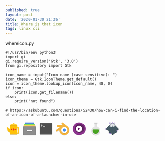 ```yaml
---
published: true
layout: post
date: '2020-01-30 21:36'
title: Where is that icon
tags: linux cli 
---
```

whereicon.py

    #!/usr/bin/env python3
    import gi
    gi.require_version('Gtk', '3.0')
    from gi.repository import Gtk

    icon_name = input("Icon name (case sensitive): ")
    icon_theme = Gtk.IconTheme.get_default()
    icon = icon_theme.lookup_icon(icon_name, 48, 0)
    if icon:
        print(icon.get_filename())
    else:
        print("not found")
        
    # https://askubuntu.com/questions/52430/how-can-i-find-the-location-of-an-icon-of-a-launcher-in-use

<svg xmlns="http://www.w3.org/2000/svg" width="48" height="48" version="1">
 <path fill="#fecd38" d="m26 6a3 2 0 0 0 -3 2 3 2 0 0 0 0.01 0.1523 11 4 0 0 0 -8.01 3.8477 11 4 0 0 0 0.035 0.256c0.287-0.159 0.612-0.256 0.965-0.256h20c0.357 0 0.685 0.099 0.975 0.262a11 4 0 0 0 0.025 -0.262 11 4 0 0 0 -8.012 -3.8457 3 2 0 0 0 0.012 -0.1543 3 2 0 0 0 -3 -2z"/>
 <path fill="#fec006" d="m16 12c-1.108 0-2 0.892-2 2 1.8939 6.8101-1.8838 13.48-4 8-0.7179-1.826-1.7137-3.032-4-3h-1c-0.554 0-1 0.446-1 1v2c0 0.554 0.446 1 1 1h1v2c0.37535 6.3465 1.5231 7.2927 4 8 3.4129 1.207 4 2.3044 4 7 0 1.108 0.892 2 2 2h20c1.108 0 2-0.892 2-2v-1h5c0.554 0 1-0.446 1-1v-18c0-0.554-0.446-1-1-1h-5v-5c0-1.108-0.892-2-2-2h-20zm22 10h3v14h-3v-14z"/>
 <path fill="#fff" opacity=".2" d="m16 12c-1.108 0-2 0.892-2 2 0.039 0.14 0.062 0.278 0.096 0.418 0.249-0.82 1-1.418 1.904-1.418h20c1.108 0 2 0.892 2 2v-1c0-1.108-0.892-2-2-2h-20zm-1.506 6.283c-0.174 4.842-2.837 8.008-4.494 3.717-0.7179-1.826-1.7137-3.032-4-3h-1c-0.554 0-1 0.446-1 1v1c0-0.554 0.446-1 1-1h1c2.2863-0.032 3.2821 1.174 4 3 1.769 4.58 4.686 0.666 4.494-4.717zm23.506 0.717v1h5c0.554 0 1 0.446 1 1v-1c0-0.554-0.446-1-1-1h-5zm0 17v1h3v-1h-3z"/>
 <path fill="#fff" opacity=".1" d="m26 6a3 2 0 0 0 -3 2 3 2 0 0 0 0.01 0.1523 11 4 0 0 0 -8.01 3.8477 11 4 0 0 0 0.035 0.256c0.067-0.037 0.142-0.058 0.213-0.088a11 4 0 0 1 7.762 -3.0157 3 2 0 0 1 -0.01 -0.1523 3 2 0 0 1 3 -2 3 2 0 0 1 3 2 3 2 0 0 1 -0.012 0.1543 11 4 0 0 1 7.768 3.0177c0.072 0.031 0.15 0.051 0.219 0.09a11 4 0 0 0 0.025 -0.262 11 4 0 0 0 -8.012 -3.8457 3 2 0 0 0 0.012 -0.1543 3 2 0 0 0 -3 -2z"/>
 <path opacity=".2" d="m16 12c-0.27 0-0.519 0.07-0.752 0.168a11 4 0 0 0 -0.248 0.832 11 4 0 0 0 0.035 0.256c0.287-0.159 0.612-0.256 0.965-0.256h20c0.357 0 0.685 0.099 0.975 0.262a11 4 0 0 0 0.025 -0.262 11 4 0 0 0 -0.244 -0.828c-0.235-0.1-0.484-0.172-0.756-0.172h-20z"/>
 <path opacity=".2" d="m14.096 14.418c-0.057 0.185-0.096 0.378-0.096 0.582 0.311 1.118 0.456 2.226 0.494 3.283 0.044-1.215-0.071-2.529-0.398-3.865zm-10.096 7.582v1c0 0.554 0.446 1 1 1h1v-1h-1c-0.554 0-1-0.446-1-1zm34 0v1h3v-1h-3zm-32 3v1c0.3754 6.346 1.5231 7.293 4 8 3.413 1.207 4 2.304 4 7 0 1.108 0.892 2 2 2h20c1.108 0 2-0.892 2-2v-1c0 1.108-0.892 2-2 2h-20c-1.108 0-2-0.892-2-2 0-4.696-0.587-5.793-4-7-2.4769-0.707-3.6246-1.654-4-8zm32 15h5c0.554 0 1-0.446 1-1v-1c0 0.554-0.446 1-1 1h-5v1z"/>
 <rect fill="#e82d2d" width="3.606" height="3.606" x="12.32" y="43.57" transform="matrix(.55470 -.83205 .55470 .83205 0 0)"/>
 <rect fill="#e82d2d" width="3.606" height="3.606" x="-.3" y="30.95" transform="matrix(.55470 -.83205 .55470 .83205 0 0)"/>
 <rect fill="#e82d2d" width="5" height="5" x="2.92" y="35.42" transform="matrix(.6 -.8 .6 .8 0 0)"/>
 
</svg>
<svg xmlns="http://www.w3.org/2000/svg" width="48" height="48" version="1">
 <rect style="fill:#5294e2" width="28" height="24" x="10" y="4" rx="1.5" ry="1.5"/>
 <rect style="fill:#89e058" width="32" height="24" x="8" y="8" rx="1.5" ry="1.5"/>
 <rect style="fill:#ffcd54" width="36" height="24" x="6" y="12" rx="1.5" ry="1.5"/>
 <rect style="opacity:.2" width="40" height="28" x="4" y="17" rx="2" ry="2"/>
 <rect style="fill:#8e8e8e" width="40" height="28" x="4" y="16" rx="2" ry="2"/>
 <rect style="opacity:.2" width="14" height="4" x="17" y="28" rx="1" ry="1"/>
 <rect style="fill:#ececec" width="14" height="4" x="17" y="27" rx="1" ry="1"/>
 <path style="fill:#ffffff;opacity:0.1" d="M 11.5 4 C 10.669 4 10 4.669 10 5.5 L 10 6.5 C 10 5.669 10.669 5 11.5 5 L 36.5 5 C 37.331 5 38 5.669 38 6.5 L 38 5.5 C 38 4.669 37.331 4 36.5 4 L 11.5 4 z"/>
 <path style="fill:#ffffff;opacity:0.1" d="M 9.5 8 C 8.669 8 8 8.669 8 9.5 L 8 10.5 C 8 9.669 8.669 9 9.5 9 L 38.5 9 C 39.331 9 40 9.669 40 10.5 L 40 9.5 C 40 8.669 39.331 8 38.5 8 L 9.5 8 z"/>
 <path style="fill:#ffffff;opacity:0.1" d="M 7.5 12 C 6.669 12 6 12.669 6 13.5 L 6 14.5 C 6 13.669 6.669 13 7.5 13 L 40.5 13 C 41.331 13 42 13.669 42 14.5 L 42 13.5 C 42 12.669 41.331 12 40.5 12 L 7.5 12 z"/>
 <path style="opacity:0.1" d="M 9.5,7 C 8.669,7 8,7.669 8,8.5 v 1 C 8,8.669 8.669,8 9.5,8 h 29 C 39.331,8 40,8.669 40,9.5 v -1 C 40,7.669 39.331,7 38.5,7 Z"/>
 <path style="opacity:0.1" d="M 7.5,11 C 6.669,11 6,11.669 6,12.5 v 1 C 6,12.669 6.669,12 7.5,12 h 33 c 0.831,0 1.5,0.669 1.5,1.5 v -1 C 42,11.669 41.331,11 40.5,11 Z"/>
</svg>
<svg xmlns="http://www.w3.org/2000/svg" width="48" height="48" version="1">
 <path opacity=".2" d="m4 40v1c0 1.108 0.892 2 2 2h36c1.108 0 2-0.892 2-2v-1c0 1.108-0.892 2-2 2h-36c-1.108 0-2-0.892-2-2z"/>
 <rect style="fill:#4f4f4f" width="40" height="36" x="4" y="6" rx="2" ry="2"/>
 <path style="opacity:.1;fill:#ffffff" d="m6 6c-1.108 0-2 0.892-2 2v1c0-1.108 0.892-2 2-2h36c1.108 0 2 0.892 2 2v-1c0-1.108-0.892-2-2-2h-36z"/>
 <path style="opacity:.2" d="m10 11v1h-0.5c-0.831 0-1.5 0.669-1.5 1.5s0.669 1.5 1.5 1.5h0.5v1h-1.9082c0.206 0.582 0.754 1 1.4082 1h0.5v1h1v-1h0.5c0.831 0 1.5-0.669 1.5-1.5s-0.669-1.5-1.5-1.5h-0.5v-1h1.9082c-0.206-0.582-0.754-1-1.408-1h-0.5v-1h-1zm-0.5 2h0.5v1h-0.5c-0.277 0-0.5-0.223-0.5-0.5s0.223-0.5 0.5-0.5zm1.5 2h0.5c0.277 0 0.5 0.223 0.5 0.5s-0.2233 0.51287-0.5 0.5h-0.5zm4 2v1h6v-1z"/>
 <path style="fill:#ffffff" d="m10 10v1h-0.5c-0.831 0-1.5 0.669-1.5 1.5s0.669 1.5 1.5 1.5h0.5v1h-1.9082c0.206 0.582 0.754 1 1.4082 1h0.5v1h1v-1h0.5c0.831 0 1.5-0.669 1.5-1.5s-0.669-1.5-1.5-1.5h-0.5v-1h1.908c-0.206-0.582-0.754-1-1.408-1h-0.5v-1zm-0.5 2h0.5v1h-0.5c-0.277 0-0.5-0.223-0.5-0.5s0.223-0.5 0.5-0.5zm1.5 2h0.5c0.277 0 0.5 0.223 0.5 0.5s-0.223 0.513-0.5 0.5h-0.5zm4 2v1h6v-1z"/>
</svg>
<svg xmlns="http://www.w3.org/2000/svg" width="48" height="48" version="1.1">
 <path opacity=".2" d="m19.984 7.5059a2.996 2.9983 0 0 0 1.1582 2.8945l2.1055 1.6211h1.2988l-3.4043-2.6211a2.996 2.9983 0 0 1 -1.158 -1.8941zm-14.945 8.0041a2.9962 2.9985 0 0 0 2.9531 3.5078h6.1328l1.375-1h-7.5078a2.9962 2.9985 0 0 1 -2.9531 -2.5078zm7.9844 11.719-6.2695 4.5566a2.996 2.9983 0 0 1 -4.791 -1.877 2.996 2.9983 0 0 0 4.791 2.877l6.2422-4.5371a15.977 15.989 0 0 1 -0.01172 -0.23828 15.977 15.989 0 0 1 0.03906 -0.78125zm-0.01367 1.2812a15.977 15.989 0 0 0 -0.02539 0.5 15.977 15.989 0 0 0 15.976 15.99 15.977 15.989 0 0 0 15.977 -15.99 15.977 15.989 0 0 0 -0.02 -0.408 15.977 15.989 0 0 1 -15.957 15.398 15.977 15.989 0 0 1 -15.951 -15.49z"/>
 <path fill="#f4b43f" d="m22.846 4.002a2.996 2.9983 0 0 0 -1.703 5.3984l3.404 2.6206h-16.555a2.9962 2.9985 0 1 0 0.0002 5.997h7.5078l-12.266 8.918a2.996 2.9983 0 1 0 3.5199 4.849l6.2691-4.556a15.977 15.989 0 0 0 -0.039 0.781 15.977 15.989 0 0 0 15.977 15.99 15.977 15.989 0 0 0 15.977 -15.99 15.977 15.989 0 0 0 -6.946 -13.188 2.996 2.9983 0 0 0 -0.215 -0.181l-12.982-9.9945a2.996 2.9983 0 0 0 -1.949 -0.6445z"/>
 <path opacity=".2" d="m29 19a10 10 0 0 1 10 10 10 10 0 0 1 -10 10 10 10 0 0 1 -10 -10 10 10 0 0 1 10 -10z"/>
 <path fill="#fff" d="m29 18a10 10 0 0 1 10 10 10 10 0 0 1 -10 10 10 10 0 0 1 -10 -10 10 10 0 0 1 10 -10z"/>
 <circle fill="#408ef4" cx="29" cy="28" r="5"/>
 <path fill="#fff" opacity=".2" d="m22.846 4.002a2.996 2.9983 0 0 0 -2.862 3.5039 2.996 2.9983 0 0 1 2.862 -2.5039 2.996 2.9983 0 0 1 1.949 0.6445l12.982 9.9945a2.996 2.9983 0 0 1 0.215 0.181 15.977 15.989 0 0 1 6.926 12.78 15.977 15.989 0 0 0 0.02 -0.592 15.977 15.989 0 0 0 -6.946 -13.188 2.996 2.9983 0 0 0 -0.215 -0.181l-12.982-9.9945a2.996 2.9983 0 0 0 -1.949 -0.6445zm-14.854 8.019a2.9962 2.9985 0 0 0 -2.9531 3.487 2.9962 2.9985 0 0 1 2.9531 -2.487h16.555l-1.299-1h-15.256zm6.1328 6.997l-10.891 7.918a2.996 2.9983 0 0 0 -1.2711 2.972 2.996 2.9983 0 0 1 1.2715 -1.972l12.266-8.918h-1.375zm-1.102 9.211l-0.027 0.019a15.977 15.989 0 0 0 0.014 0.262 15.977 15.989 0 0 1 0.013 -0.281z"/>
</svg>
<svg xmlns="http://www.w3.org/2000/svg" width="48" height="48" version="1">
 <circle style="opacity:.2" cx="24" cy="25" r="20"/>
 <circle style="fill:#8d348e" cx="24" cy="24" r="20"/>
 <circle style="opacity:.3" cx="25.5" cy="22.5" r="14.5"/>
 <circle style="opacity:.2" cx="24" cy="25" r="10"/>
 <circle style="fill:#ffffff" cx="24" cy="24" r="10"/>
 <path style="fill:#691f69" transform="matrix(1.010363 0 0 1 .56408064 -.65825653)" d="m27.154517 24.658257-3.464101 2-3.464102 1.999999v-4-3.999999l3.464102 2z"/>
 <path style="fill:#ffffff;opacity:.1" d="M 24 4 A 20 20 0 0 0 4 24 A 20 20 0 0 0 4.0214844 24.582031 A 20 20 0 0 1 24 5 A 20 20 0 0 1 43.978516 24.417969 A 20 20 0 0 0 44 24 A 20 20 0 0 0 24 4 z"/>
</svg>
<svg xmlns="http://www.w3.org/2000/svg" width="48" height="48" version="1.1">
 <path style="opacity:0.2" d="m 20,5 0,12.595703 A 14,14 0 0 0 10,31 14,14 0 0 0 24,45 14,14 0 0 0 38,31 14,14 0 0 0 28,17.589844 L 28,5 20,5 Z"/>
 <circle style="fill:#e4e4e4" cx="24" cy="30" r="14"/>
 <path style="opacity:0.2;fill:#ffffff" d="M 20 4 L 20 5 L 28 5 L 28 4 L 20 4 z M 28 16.589844 L 28 17.589844 A 14 14 0 0 1 37.978516 30.585938 A 14 14 0 0 0 38 30 A 14 14 0 0 0 28 16.589844 z M 20 16.595703 A 14 14 0 0 0 10 30 A 14 14 0 0 0 10.023438 30.453125 A 14 14 0 0 1 20 17.595703 L 20 16.595703 z"/>
 <rect style="fill:#e4e4e4" width="8" height="18" x="20" y="4"/>
 <path style="opacity:0.2" d="M 14.839844,27 A 10,10 0 0 0 14,31 10,10 0 0 0 24,41 10,10 0 0 0 34,31 10,10 0 0 0 33.152344,27 l -18.3125,0 z"/>
 <path style="fill:#48a422" d="M 14.839844 26 A 10 10 0 0 0 14 30 A 10 10 0 0 0 24 40 A 10 10 0 0 0 34 30 A 10 10 0 0 0 33.152344 26 L 14.839844 26 z"/>
 <rect style="opacity:0.2" width="12" height="2" x="18" y="5" rx="1" ry="1"/>
 <rect style="fill:#e4e4e4" width="12" height="2" x="18" y="4" rx="1" ry="1"/>
 <path style="opacity:0.2;fill:#ffffff" d="M 19 4 C 18.446 4 18 4.446 18 5 C 18 5.1863667 18.064267 5.3509446 18.152344 5.5 C 18.326087 5.2059684 18.632367 5 19 5 L 29 5 C 29.367633 5 29.673913 5.2059684 29.847656 5.5 C 29.935733 5.3509446 30 5.1863667 30 5 C 30 4.446 29.554 4 29 4 L 19 4 z"/>
</svg>
<svg
   xmlns:dc="http://purl.org/dc/elements/1.1/"
   xmlns:cc="http://creativecommons.org/ns#"
   xmlns:rdf="http://www.w3.org/1999/02/22-rdf-syntax-ns#"
   xmlns:svg="http://www.w3.org/2000/svg"
   xmlns="http://www.w3.org/2000/svg"
   xmlns:xlink="http://www.w3.org/1999/xlink"
   xmlns:sodipodi="http://sodipodi.sourceforge.net/DTD/sodipodi-0.dtd"
   xmlns:inkscape="http://www.inkscape.org/namespaces/inkscape"
   width="48"
   height="48"
   id="svg2"
   version="1.1"
   inkscape:version="0.91 r13725"
   sodipodi:docname="inkscape.svg">
  <metadata
     id="metadata12">
    <rdf:RDF>
      <cc:Work
         rdf:about="">
        <dc:format>image/svg+xml</dc:format>
        <dc:type
           rdf:resource="http://purl.org/dc/dcmitype/StillImage" />
        <dc:title />
      </cc:Work>
    </rdf:RDF>
  </metadata>
  <sodipodi:namedview
     pagecolor="#ffffff"
     bordercolor="#666666"
     borderopacity="1"
     objecttolerance="10"
     gridtolerance="10000"
     guidetolerance="10"
     inkscape:pageopacity="0"
     inkscape:pageshadow="2"
     inkscape:window-width="2560"
     inkscape:window-height="1018"
     id="namedview10"
     showgrid="true"
     inkscape:showpageshadow="false"
     borderlayer="true"
     fit-margin-top="0"
     fit-margin-left="0"
     fit-margin-right="0"
     fit-margin-bottom="0"
     inkscape:zoom="17.666667"
     inkscape:cx="24"
     inkscape:cy="24"
     inkscape:window-x="0"
     inkscape:window-y="32"
     inkscape:window-maximized="1"
     inkscape:current-layer="layer1"
     showguides="true"
     inkscape:guide-bbox="true">
    <inkscape:grid
       type="xygrid"
       id="grid4141"
       originx="20px"
       originy="0px" />
    <sodipodi:guide
       position="0,48"
       orientation="48,0"
       id="guide4147" />
    <sodipodi:guide
       position="48,0"
       orientation="-48,0"
       id="guide4151" />
    <sodipodi:guide
       position="48,48"
       orientation="0,-48"
       id="guide4153" />
    <sodipodi:guide
       position="4,37"
       orientation="40,0"
       id="guide4219" />
    <sodipodi:guide
       position="6.9999962,3.999959"
       orientation="0,34"
       id="guide4221" />
    <sodipodi:guide
       position="44,32"
       orientation="-29,0"
       id="guide4223" />
    <sodipodi:guide
       position="29.999996,43.999958"
       orientation="0,-23"
       id="guide4227" />
    <sodipodi:guide
       position="24,24"
       orientation="1,0"
       id="guide4388" />
    <sodipodi:guide
       position="27,24"
       orientation="0,1"
       id="guide4390" />
  </sodipodi:namedview>
  <defs
     id="defs4">
    <linearGradient
       inkscape:collect="always"
       id="linearGradient4837">
      <stop
         style="stop-color:#000000;stop-opacity:0.30980393"
         offset="0"
         id="stop4839" />
      <stop
         style="stop-color:#000000;stop-opacity:0;"
         offset="1"
         id="stop4841" />
    </linearGradient>
    <linearGradient
       inkscape:collect="always"
       xlink:href="#linearGradient4837"
       id="linearGradient4302"
       x1="24"
       y1="7"
       x2="24"
       y2="8"
       gradientUnits="userSpaceOnUse" />
    <radialGradient
       inkscape:collect="always"
       xlink:href="#linearGradient4837"
       id="radialGradient4314"
       cx="16.499983"
       cy="6.50002"
       fx="16.499983"
       fy="6.50002"
       r="1.499979"
       gradientUnits="userSpaceOnUse" />
    <radialGradient
       inkscape:collect="always"
       xlink:href="#linearGradient4837"
       id="radialGradient4320"
       gradientUnits="userSpaceOnUse"
       cx="16.499983"
       cy="6.50002"
       fx="16.499983"
       fy="6.50002"
       r="1.499979"
       gradientTransform="translate(15,0)" />
    <linearGradient
       inkscape:collect="always"
       xlink:href="#linearGradient4837"
       id="linearGradient4413-5"
       gradientUnits="userSpaceOnUse"
       gradientTransform="translate(-17.99979,-1088.5197)"
       x1="42"
       y1="1084.0197"
       x2="45"
       y2="1084.0197" />
    <linearGradient
       inkscape:collect="always"
       xlink:href="#linearGradient4837"
       id="linearGradient4413-5-8"
       gradientUnits="userSpaceOnUse"
       gradientTransform="translate(-11.99979,-1122.5197)"
       x1="42"
       y1="1084.0197"
       x2="45"
       y2="1084.0197" />
    <linearGradient
       inkscape:collect="always"
       xlink:href="#linearGradient4837"
       id="linearGradient4413-5-1"
       gradientUnits="userSpaceOnUse"
       gradientTransform="translate(-3.99979,-1101.5197)"
       x1="42"
       y1="1084.0197"
       x2="45"
       y2="1084.0197" />
  </defs>
  <g
     inkscape:groupmode="layer"
     id="layer1"
     inkscape:label="Layer 1">
    <image
       y="0"
       x="0"
       id="image3264"
       xlink:href="data:image/png;base64,iVBORw0KGgoAAAANSUhEUgAAAYAAAAGACAYAAACkx7W/AAAABHNCSVQICAgIfAhkiAAAAAlwSFlz
AABuugAAbroB1t6xFwAAABl0RVh0U29mdHdhcmUAd3d3Lmlua3NjYXBlLm9yZ5vuPBoAACAASURB
VHic7d3tktuqEoVhPMn933E858cJO7inu2kQkgC9T9WUv2TLmdhrISR7UgIAAAAAAAAAAAAAAAAA
AAAAAAAAAAAAAAAAAAAAAAAAAAAAAAAAAAAAAAAAAAAAAAAAAAAAAAAAAAAAAAAAAAAAAAAAAFjK
6+4nAFyk9bX+fcqzACZCAWB3R1/jFAG2RQFgV9prO/p610KfIsB2KADsSL6uX8b1lm9xKq8HtvD7
7icADPZSzlunkhXw+fqXswywHLYAsBMr/K3zJTnq/zbOy+WBZbEFgB3URv3yR94nJT/steXYGsDy
KADsxAt9qwiyb+enXIbgxzYoAKyuNuL/Ms57BfAW5+Vyr0QZYAMUAFbmhf+XchotgFf6VwL5trdY
lhLA8igArCoa/vKnvL1Ujvzz4+TQf/+9DyWArVAAWFEt/HPA/0p2CZRbAXnkn0Ne21eQA54SwDYo
AKwmEv7lzy9xXu4LSOlzvv8rpfRH3J7SZ/BTAtjCr7ufANCgN/x/pf8Pdn4lf6tAFkPL52R67gPc
ii0ArKJ1zv9X+gx8GfwyqOX0T1KWkdgSwNIoAKzgSPhHC+BbPG5SltFQAlgWBYDZRcO/DPpaAVg7
gVsLoNxxXF5HCWAJ7APAzF7i/JHwl5e1D4mV65Hrjz5PeR37BDAttgAwqxHhb43+y7BP6efXPbSy
PidQPn+2BDAdtgAwo7PC3zriR04vyefhjeK15WvLAVOgADCb0dM+teDXpnwoATwCU0CYiRf+ZQkc
DX+5rtJXOjZdo00HpeIxmQ7CNCgAzKIW/tqHvLTpncjIX65P82VcHwlvSgBLYAoIM2gJf+voHrkV
0Br+3vSPdbl2vYfpINyOAsDdWsPfC/6jI39rmbPm+CkB3IoCwJ3uDH9tJ3BSlo1sGVj/pghKALeh
AHCXkeFvHevvhX/t+Xin1mNYj1dDCeAWFADuMFv4W8/LO219vBpKAJejAHC1WcPfen4tp7XHa1k3
cDoKAFeaPfyt59lyWnu8lnUDp6IAcJWW8I/s7D0r/K3n23Jae7yWdQOnoQBwhdXC33reLadHUQI4
HQWAs40Kf+1TvmeGv/X8W05HrhsYjgLAmbTwT+kzvFvCvzy9Ivytf0fL6ch1A0NRADjLWeH/Sj8L
QFvfaC0lYN0vIv8lsSOPAYRQADjDbuGvPbZXAke2Bl6JEsBFKACMZoWkDG5tXv9X+v831Hrf9pkf
Iz/uVeGvrSMy8u95fpQALkEBYCQrHMtRvwz/6Ld6zhD+2rq8kb+2vHd9GfqUAE5HAWCUWvjn09XD
X1tnZKvAe45W6OfL3vqAbhQARoiGvzblEw1/+aOt+2pXlUBtfUAXCgBHtYZ/y1c6zxz+We35HCmB
nvUBYRQAjnh6+GcjS6D2+JH1ASEUAHoR/p9Gl0Bt+dl/H1gABYAeI8NffrfPiuGfUQJYCgWAVoS/
r7UErOus2ygBDEMBoAXhH9NSAtYRQ9bytcsr/Z5wMwoAUS3h3/qVzjuFf0YJYHoUACJGhb/1FQ+7
hX82ugS8+0fWB3ygAFBD+B9DCWBaFAA8XvjL4LfCX17/pPDPekrAWrb2+L2PgQeiAGDpDf9aETwt
/LOzS6B1fQAFAFVP+EeP+Cmnjp4S/llvCXjLHVkfHo4CgEbORRP+40T+vSOL4Gm/XzSgACAR/ufz
/t3y964tYz3WkWXwQBQASoT/de4qgSf+rmGgAJC1hH/LB70IfxslgFtRAEhpfPh73+ypre/JRpZA
y/r43YMCQDX8X+kz2An/8azgL8+P3Gri/wApJQrg6WSoaOHf+8VuhH8b73ek/b6iv0PtD8tb68HD
UADPRfjP56wSqC3L/8lDUQDPRPjPq7UEvOuj96/dhk1RAM9D+M+vpQRajxCiBPAfCuBZvPAvj/iJ
fKdPS/jL86ijBHA6CuA5ouHf862ehP+5WkpAu61lmdpt2AgF8Aw94V+b/imDvywAbX3oo/0eoyWQ
L1tHAbWsG5uiAPbXGv4tx/oT/uerlYC1TO2xWteNDVEAeyP89+CVQOvvnhLAfyiAfRH+exlZApHb
e5fFQiiAPY0Mf3m4J+F/n9YS0C5HbzuyLBZBAeyH8N9bSwlYpWA9Xsu6sQEKYC+E/zNQAhiCAthH
S/hH5vsJ/7lRAjiMAtgD4f9Mo0ugd91YFAWwvlHhr33FA+E/P0oA3SiAtWnhn9JneLeEf3lK+K+D
EkAXCmBdZ4X/K/0sAG19mEtLCVj3i9C+WoLXw6IogDUR/tBES+DI1sArUQLboADWY73JZXBr8/q/
Ukq/leu1T/nmxyX81+KVgLZcz/8vJbAJCmAt1pu7HPXL8I9+qyfhvw/vdSJv1y5b15ehTwlsgAJY
Ry388ynhj5Ts/7/WEpD30UrAWx8mRgGsIRr+2pRPNPzlj7ZurOWqEqitD5OiAObXGv4t3+pJ+O+v
9v95pAR61oeJUABzI/wxwsgSqD1+ZH2YBAUwL8IfI40ugdryvJ4WQAHMaWT4y+/2IfyfixLABwpg
PoQ/ztRaAtZ11m2UwEIogLkQ/rhCSwlYRwxZy9cu8zqbCAUwD8IfV6IEQAFMoiX8W7/SmfCHZXQJ
ePePrA8XowDuR/jjTpTAg1EA9/LCXwa/Ff7yesIfrXpKwFq29vi9j4ETUAD3kiOqSPjXioDwR4+z
S6B1fbgABXCf1vCP7vQtp44If7ToLQFvuej6cAMK4B6EP2YVeb2MLIKe/QoYhAK4HuGP2XmvG/m6
1ZaxHqu2DK/Ri1EA1yL8sQpK4AEogOu0hH/ki90If5yNEtgcBXCN0eGfl9HCX1sf0GtkCbSsj9fu
BSiA89XC/5V+Bnst/K1j/bX1AUdFS8Bapnd9vIZPRgGcS74ptPDv/W4fwh9XsoJfu826TqP9Yfny
/ryWT0QBnIfwx26819qREqgty2v6JBTAOQh/7Kq1BLzro/ev3YZOFMB4hD9211ICrUcIUQIXogDG
8sK/POIn8p0+LeEvzwNnowQ2QAGMEw3/nq90Jvwxs5YS0G5rWaZ2GxpQAGP0hH+tCAh/zE57HUZL
IF+2jgJqWTc6UQDHnRn+5X4Dwh8zqpWAtUztsVrXjQ4UwDGt4d/yQS/CH6vwSqD1tUsJXIgC6Ef4
A/+MLIHI7b3LokAB9BkZ/vJwT8Ifq2otAe1y9LYjy+IvCqAd4Q/YWkrAKgXr8VrWjQAKoA3hD9RR
AougAOJawr/l+/wJf+yIElgABRBD+APtRpdA77phoADqCH+gHyUwMQrANyr85T4Bwh9PQglMigKw
aeGf0md494T/K/0sAG19wE5aSsC6X4T21RK8nwwUgI7wB8aLlsCRrYFXogTCKICfrBepDG7t2zt/
G9drn/LNj0v440m8EtCW63l/UAJBFMCnnvBv/VZPwh9PZ73PrEKw3hvy+jL0KYEACuAf70VZhjfh
Dxxnvf5bS0DeRysBb32PRgH8H+EPXO+qEqit77EogHj493yrZ3mYZ/mjrRt4otr74UgJ9KzvUZ5e
AIQ/cL+RJVB7/Mj6HuPJBUD4A/MYXQK15Xk/pucWwMjwl1/vQPgDfSiBiz2xAAh/YF6tJWBdZ91G
CRSeVgCEPzC/lhKwjhiylq9dftT79EkFQPgD66AELvCUAmgJ/9avdCb8gXOMLgHv/pH1becJBTAq
/K3v9yH8gfNQAifavQAIf2B9PSVgLVt7/N7HWNLOBeCFvwx+Gf75mz216wl/4Hpnl0Dr+rawawH0
hr+1FVDO+5dbD4Q/cJ3eEvCWO7K+5e1eANHwjx7xQ/gD94q830YWwdbv7x0LgPAH9ua97+T7XlvG
eqwjyyxptwIg/IFnuKsEtnqv71QALeHfcqw/4Q/MiRI4aJcCGB3+eRkt/LX1AbjHyBJoWd8W7/0d
CqAW/q/0M9hr4W8d7qmtD8C9rOAvz4/cat8mA1YvAPmfqoV/7/f5E/7AOrz3qPZ+jb6HtT8sb61n
OSsXwKjw177bh/AH1nNWCdSWXTYTVi0Awh+AprUEvOuj96/dNq0VC4DwB+BpKYHWI4S2KoHVCuCu
8JfnAcyNEghYqQC88M/B3/utnoQ/sK+WEtBua1mmdttUVimAnvCvFQHhD+xNex9HSyBfto4Caln3
tFYogDPDv5w6IvyB/dRKwFqm9lit657S7AXQGv4tx/oT/sAzeCXQ+t7fqgRmLgDCH8AoI0sgcnvv
speatQBGhr884ofwB56ptQS0y9Hbjix7mRkLgPAHcJaWErBKwXq8lnVPYbYCIPwBnI0S+GumAmgJ
/5bv8yf8AUiUQJqnAAh/AFcbXQK9677NDAVA+AO4y6NL4O4CGBX+cp8A4Q8g6rElcGcBaOGf0md4
94T/K/0sAG19AJC1lIB1vwjtqyVuy6O7CoDwBzCbaAkc2Rp4pYlK4I4CsH7JLeGvfe+PfIz8uIQ/
gCivBLTlli6BqwsgEv6vZId85Fs9CX8AR1g5FZkayuEur9fWcXsJXFkA3i9Vjv5bv9VTfqUz4Q/g
CCs/rBF/Leyz2h+Zrz3WUFcVQGv4t3yxG+EP4AxnlIC3hXB5bl1RAIQ/gFXV8uToFM6tJXB2ARD+
AFY3ugRqy1+WY1cVwNHwl5/wJfwBXOnOEjjNmQVghX8Z/IQ/gFW0loB1nXWbdfm0TDurAOQvygr/
1u/2IfwB3KmlBEYG+CnZdnYBaGHdMt9P+AOYzVklYB0iepozCsCb94+O/LWdvoQ/gFn0lEA+/51+
kteVl0+bCjq7ALSpHzn6/53qo3/CH8Bsekug5AX/6UYXgDb3Xx7xEwl/6/t9CH8As4nkkTXqz76N
U3neW0eXswrA2/F7ZOpHrgMA7uaVQHTuvzyvFcEpfp+9gqRP38gtg1rgE/oAVmIdCfmV/oX8d0rp
/fe6d9Jz8tQS+KovMoxVBLUfAJhdbSugNhC+JffOLgBt5M50DoAn0qbItcvWdcNdsQXg7RjJaodF
WTtHLt1jDgAKmUVWLk2XV1dOAWXeDo5v48e7H0UA4C7WYZxejkWz7XRX7ATWArrcAaJtDlk7RiRt
K4LpJABn84I/n8qft3G9l5GnOrsAyo82y73e8hejHfUT3UKhCABcwfvgljbSfxen1o9XBqeWwBWf
A0jGeev2UutcWm0rAQB6tAa/VwB/kl8G7/SzCE5xZgFo13m3a2pzYxQBgDP1Br83+v+T9CLQwv/U
Irjiu4C06zXepk/tl+H9gno+mQfg2byc8UK/Nt2jFUBZBLWpoKFlcMW3gcrra1qKoPZLOfoRbQDP
07OD1xr1/1F+alNB3s7hoa74ewDa9SnZDRttwEgjajuEKQIAmqPBH5njl8vJ+166I/jKvwhmsYJc
K4LeTSJtGYoAQErnBL828te2ArS5/7dYr/U8D7vibwJbl1PS5/ZrO1a8Quj5BbHDGHimUcEvS6AW
+NqIv7bz95StgDMLIKX2II2Ee8v0UAuKAHiGaPDn83Jqpif05Y5e70Nh8jkuNwVUsubfa3P3tf+U
6PSQtR7reooA2FNr8GtTM1bwe1sD3nSPtW7rOQ91RQGkFNsHYN1mjfytErC2Bqwy8NbPfgJgfb3B
b32ISwv82pSPLJRyXVbgnxr+KV1XACnVw1P7T/LCXy4XbdLaL117vhQBsJ5I8OdTOcWjBX/PXL81
zVObtj49/FO6tgCyliJoGeVbv2DrMeV563lQBMBavDD1ZhGsUf/RHbzTBX92RwFkrUWQT70y6J0e
ij6PjCIA5jMq+KOHc1pbB9MHf3ZnAWTRIrCmiKKbdclYXl7fgh3GwBxatvit6Z5I8HvTQssEfzZD
AZQi4an9wrxpnej0UMtWgUQRAPewArU2PRw9jl+7vedwzqmCP5utALKjRWC9COQy1taAvE9k3SlR
BMBVRgZ/bZTvzfUvGfzZrAWQed8cqp2XyxydHqqVgfefyX4CYLyjwV+e7z2kUwv+lH7mxNThn9L8
BZBZYepN22gvCLls9D/Qeixr3Rw5BIzVG/zlNI0V+tHDObcJ/myVAshqYWqFe22UH5nD0+5fmyKi
CIBjjgZ/73H8+bzcetgi+LPVCiA78xDSyLJyHZHnkVEEQN2o4O89jn/r4M9WLYDsjENIo4UhH6sV
O4yBn1qCP6WfAd0T+q1/mtHLlaWsXgBZy18b066rhb42NZRS/QURQREA8eDP5+XoPHIcv1YM3qhf
W6/3XJezSwGUOIQUWEdr8MvRuTfit26zjuh5TPBnOxZAxiGkwLx6g1+O1HsO5yx38Hpb+dsGf7Zz
AWQcQgrMxQt/a6BlBX/PTt7HB3/2hALIOIQUuF90kFQL/54je7zw156P9py38qQCyDiEFLiH997K
52tH9Rw5sofgF55YANlOh5BSBJhdbWAVHfF7P1t9UdsVnlwA2U6HkFIEmFE0/LXg/07+d/K3TvfI
5+A91+1RAJ84hBQ4X++o3/uOHu1wTmtwltLP99Kjgj+jAHSrHkJKEWA2tdD1wt8b3WtTPdqoPynn
ref3OBSAb7ZDSLX1WJgewoys137rfH9P+GvP5dEogJhVDiHVnh9FgBlYo3/rxzoayHvPtHr8e4EC
aLPaIaQUAe5kbbVagyFrHt8bIGnvB++1zuu+QAH0uesQUus+tedRoghwJ29rOfIjH0Njvcblqbbs
o1AAx1xxCKl1WTttQRHgbrUBkmQFuPyRt0Ue45EogHHOOoS0VgLafaLPlRLA1V7Jn/aUy2qXtcDP
57+U27VykI//yNc+BTDeGYeQRvcnaI8T8fg3Ak7RcvBEbXkv1L+KH2vZyHN83GufAjjP6ENIW/cR
WOuQz41NYlyh9pqy5um1sI+Ugdw68J7DY1/vFMD5zj6EVLusPa61/vK62hsFOKr2+rOC3xrxyx+t
KKz1Rp/ftiiA65x1CKl2ufUoiXwdWwEYzXpNaQOjnsDXCkDbSrDk98ojX+8UwPWiRVA7QqJ1x6/1
PLSdaXIZYCTvIASrACKl4E0RZZEp0segAO4TDdfIIaTy+sgRFfk6bUdb63MEPNY+J+96GebW+cj+
gcw7gu6RKIA5RIK2ttPYWiY/vje3qi0TfV5AhDXQiJxqIV/bGWxN/WgDpNrRSNuiAOZivfC8EYsX
/i0715KxLDCKNuWTT61S8MJflkBK9eDXfvLtj3u9/777CeCD3CFVXvY2Vd9Jf/HmN8O7OB/dUQyc
Qb6W5RTNS1nuJW7XTq19Y95A5/EogDlZRaAt9yUuWyMc7fEfPfrBbazXtVUG2v3L8M++0udgx9uq
QKIAZiffBPJFr52vHT1U4o2AO2k7aLXbrPu2THuW2Pr9iwKYX8voXBvd1Ob5U6IIcD9r3t5aRntf
WMf0W5+xsa57TEFQAGvSwtzaYebt9CX4MTMvyL39YtYn4x8T7FFf9UVwM2uk7oV7eZSE9VF576gg
YEatr03vyB8OhkgUwOxqge8F/S/j+paPyQOzsV6vVrif8ackt8EU0Jy0UX95Kj8VKUO/PO0tAooB
M6od1VYGv3c5KfexHn9bFMB8rPDXRv/WyF8rgkjwE/pYhRbccsT/TmwBuCiAeVgj8Mi0jxX4WgHI
LYiUKAKsyxvx18ogpYeXAAUwB2/Un5I95RMtgJZvSyT8MSttqqe8/FZ+tHKwpn0eVwYUwP1GTPl4
oe9N/RD2WIU19++N/r1pICQK4G6R8G+Z8rEKQD5WuR7r+QAzahn9y+B/K/d77Og/JQrgTrXwjxzi
GZnrt3b6Ev5YxejR/yPDXkMB3KMn/KPz/JEpH+b8sSJG/4NRAPeywj+Htza1I4/tr035lI9frlOe
B2bE6P9EFMD1tKmX6Mi/9ygfa73AKkaM/r0jgB6JAriPHInXPtmrFQBTPtgZR/6cjAK4V+RQz1+p
XgBM+WBnjP5PQgFcywplbfpHBn/LtI+2DmAljP4vQAHcRwvs2haBt8OX8MeOGP2f6Ku+CC4Q/dSv
d2w/4Y9dMPq/CAVwLxnaWqhrRwkx7YMn4Lj/k1EA99PCX162Rvva48jzwEo47v9CFMDarDIAVsfo
/wIUwDy00UrkMi9o7EILaTnSZ/Q/EAVwL+2Fqh21YP3Ix9LOAyuwBjda6DP6H4TDQOehvdi//p6W
c//5cr5P9vp7ubyN6SGsIDIA8sKf0X+nX3c/gYfRjvrJp/K8daindh/r8eV5YDbR8M+nf4rTfF6W
gHwsGCiA63mfBpahHjkCiBLAirQpy8io3ysAL/QpAgUFcL3aYZ9yOe8xapcpAczG2ndVC/8y8P+I
67VDRBn9B1AA17OCWAvr2mGeXhFQApiJF/z5NDrfb039WIFPERgogHt44Vz7kJe1fPQxKQFcqSX4
tQKQo30v/Bn9N6IA7qHN87fcp2UdlADuEA3+fP4tTiPBr837e4dHQ6AA7jMyhCP7AORlSgBnaA1+
LfytHb7ljzcFROgHUQD3Gh3CVsBHzgNH9AR/NPwjR/1o0z4UQQUFcL9ICOcX8ku5Tj5OJOApAYxy
JPi10JdBrxWBdty/tX44KIA5nBHCtZCnBHDEqOC35vatImDH70AUwDy0ENZG/tby385t1nXyeooA
NWcEf2SOX4a/99UPFEEQBTCXlmP+ex6PD4yh1wrBrz1POCiA+YwO4+j0DyUAzdnBb039/FEew5ry
IfQ7UQBzioRx64ueD4yhxVXBb20ByNB/K+uTz5MiaEQBzKtlJ668HH0jUAKQ7gj+6FSP9hys540A
/h7AvModwN/FafZO9o7gljfHK/38w0D5cb8TJfAUR4LfO7Qzep32eFboE/6DsAWwBu97go48Xs95
7OXOEf+fZBeBNdpnymcgtgDWoG0BlN7Fctb9PXkLQG5VsCWwr1lH/Nq6veeLAyiAdZQhrL34387t
tTd7SvpUUL5erh/rIvjxH6aA1mN9YCwazjL0I49fXk8JrGnWqR5t3d7zxUBsAaxH2xJ4pX9bAPkP
ycv7aOe1yynpO4XlNBRFsAZG/DBRAGvypoPeSS+B8r7e5UxOCZUlIJ8D5kPwo4opoLXxgTFITPUg
jAJYHx8YQ0oEPzowBbQ+bVqmfDNd9YGx8jKuw1QPulEAe6iVQEr6PgHvzShvy/sVXsneqjjjzUyp
6Ah+HEYB7KMchVtvrrdY1noM6zrrswJJLDOS9pyeXAqR4M+nBD9c7APYU0tA1pYd+Vg9Rv+NhJV5
4e8FP3P8UFEA+xr5gTHt8bSdyVe8yVs+vLYTbXrOCn2CHyFMAe1L7hdIqf8DY/IN/1WclkcFedNP
nmiAWx9Eaym21dRG/Vb4y1OmevADBbA3rQSy6AfGvtO/LcUyCHIJvNLnjuHWIPZKQwZ+uT5ZBDuW
gFfC+bwW1gQ/QiiA/ckSKMPzLW7z3uC5CMrlXspPSseC2PrMgRbwO3862Qv/EaN9gh8UwEN4JZCS
vjVgzTPnEsj3GVkAVvhrh56Wy+0U/Cn9DH/5f6Ad0eMFPcEPFQXwHJESsHYcy9H/V/pXGGUJJOUx
eqaE5Gn+kYWjrWPlMtDC1Zvnb/0h+PGBAniWWgmk9PlZAfkjR//ah8OOfEWEvK8M/lRclvdZOfhT
apvy8X68v7FL8OMDBfA8+Q1c+8CYHFXXRv8jtgC0UX85xZPXn4rTb3HflNYrg0j4e4d1WsEv70Pw
4wMF8Fxya0Ben0O+DN0yjOTo/8j8vzXyz8+jfA55GSuoVgr+lOrhb83ta8frl+dro/6knJfPR7uM
jVAAz6aVQA5XObVTjsJf6Wf4nzX1I0er5fLloagrkuFfhrA2cteCXp7WRv3auuRz0S5jQxQArC2B
Uhn230kP/iOfA5Dn89SSDP+XuF77N6xAC9vIfL8V+l74az9JObWeGzZGASClnyUgp1i84/1H7Pwt
75O3LsrRf7kuuW9AbpnMXgbR+f6yAGrBXxaAF/5yndbzwkNQAMgiWwJlGSTlVJ5vUT6uF/7WtFD5
/OT5WbTs7LVG/taoX24BEPyoogBQkqFZjqq1EXZ02icSxNZjWuGf0mfIzRb2Us/OXm2k7xVAZMpH
ez54KAoAUjnqlpetEbcXJrXby+XK0xz2cjrIGv3PrGVnr7Wjt3XaJymn8jwejgKAxSoCbTlv9B0N
//Jx3uL6yIh2RpEpn9rO3toO38h8v/Z8AAoAVbIIyuvOXq83pZGUyzMZtbPXKgBt60GuS3suwH8o
AERpRSBvG0VudURGsjPtBzhjZ2/kUE9r3YCKAkArK1SOhK+287llrn+l8K/t7I1M+dSO9JHnARUF
gFGOBI7cUWxtZcweanfs7CX80Y0CwAqsUfUstCmqq3b2sqMX3SgAzKg22p8p5O7c2cuoH4dQAFjZ
3aHHzl4sjQLA7GpTPjIIr9oZzM5eLI8CwMy0Y9u1ue98udyZfFYRWPP9+bwW/OzsxZQoAKwssq9g
ZBFEpnzY2YtlUACYnRWG1o8M/FElwM5ebIcCwGzKqRxtmqcM29qXxI36amh29mJLv+5+AsBf3tdA
l18H/aWcj/6Fsp4SYGcvtkUBYBbWXxmzisC6zSuBlgJgZy+2RwFgFrXQbykB+XjaqYedvXgECgCz
sKZsZKjXRv9JnNceO/r3C9jZi61RAJiFFvzleS/o5fXWY1rXpWSPvNnZi21RAJiJN22jhb53X3m9
t4wkg5mdvdgSBYCZWKPzyNaBvC0lf9SvlYAMZHb2YmsUAGYTDW1vFG9tOUTuy85ePAYFgBlZI3pt
mdpjeNdp+wDY2YvHoAAwo9rovnVLIKIMZmvah5292AoFgFm1hHdLCchRf2SHLzt7sSUKADNr+fBW
z5RQ9FBPdvZiSxQAZjeiBKzrIzt82dmLbVEAmF10vr9lmZT0aZ/aoZ7s7MVWKACs4IwSiIz8rekf
dvZiCxQAVuGVQO2QTy2AtcM9ZcDXdvQy34+lUQBYSeuWgKV2rL8c7UcO8ST8sRwKAKvpLQEtqL2v
efB+2NmLLVAAWFXrVzvL6+Xcfz5vzfW/08+thvKxausEpkMBYGU9f+RFmAMhOwAAAM1JREFU2/lb
2wqQyzLlgy0cmUcFZmB9dXT++RKn1tdJp6QHvTXlkxLhj8VRANhBrQS8PypTsub23+L2lAh/bIAC
wA6sr46O/uWwTAa8NuJnZy+28fvuJwAM8J3+hboXyOVyke8G0s7LZYFlsQWA3Xh/SKa201gGvRX4
hD+2QAFgR61/L9ib1mHKB9uiALCryF8E8xD82B4FgN0dfY0T/NgWBYCnaH2tE/wAAAAAAAAAAAAA
AAAAAAAAAAAAAAAAAAAAAAAAAAAAAAAAjvgfMhreGOtBXhEAAAAASUVORK5CYII=
"
       preserveAspectRatio="none"
       height="48"
       width="48" />
    <circle
       r="1.499979"
       cy="6.50002"
       cx="16.499983"
       id="circle4310"
       style="opacity:1;fill:url(#radialGradient4314);fill-opacity:1;stroke:none;stroke-width:2;stroke-linecap:round;stroke-linejoin:round;stroke-miterlimit:4;stroke-dasharray:none;stroke-opacity:1" />
    <rect
       style="opacity:1;fill:#3949ab;fill-opacity:1;stroke:none;stroke-width:2;stroke-linecap:round;stroke-linejoin:round;stroke-miterlimit:4;stroke-dasharray:none;stroke-opacity:1"
       id="rect4306"
       width="14"
       height="1"
       x="17"
       y="5" />
    <path
       style="color:#000000;font-style:normal;font-variant:normal;font-weight:normal;font-stretch:normal;font-size:medium;line-height:normal;font-family:sans-serif;text-indent:0;text-align:start;text-decoration:none;text-decoration-line:none;text-decoration-style:solid;text-decoration-color:#000000;letter-spacing:normal;word-spacing:normal;text-transform:none;direction:ltr;block-progression:tb;writing-mode:lr-tb;baseline-shift:baseline;text-anchor:start;white-space:normal;clip-rule:nonzero;display:inline;overflow:visible;visibility:visible;opacity:1;isolation:auto;mix-blend-mode:normal;color-interpolation:sRGB;color-interpolation-filters:linearRGB;solid-color:#000000;solid-opacity:1;fill:#37474f;fill-opacity:1;fill-rule:evenodd;stroke:none;stroke-width:1px;stroke-linecap:round;stroke-linejoin:round;stroke-miterlimit:4;stroke-dasharray:none;stroke-dashoffset:0;stroke-opacity:1;color-rendering:auto;image-rendering:auto;shape-rendering:auto;text-rendering:auto;enable-background:accumulate"
       d="M 24.00965,4 C 23.867567,3.99768 23.731207,4.055915 23.634637,4.1601562 L 3.6339277,24.659679 c -0.2406013,0.258897 -0.1439901,0.678887 0.1855535,0.806641 l 12.1566798,5.676258 -3.277459,2.457031 c -0.251426,0.189394 -0.267425,0.561192 -0.0332,0.771485 l 5.000177,4.5 c 0.09161,0.08271 0.210568,0.128626 0.333993,0.128906 l 3.500124,0 0,2.5 c 2.5e-5,0.1326 0.05272,0.25976 0.146489,0.353516 l 2.000071,2 c 0.182715,0.183153 0.474968,0.196706 0.673852,0.03125 l 5.95529,-4.962891 6.947511,-3.474609 c 0.09729,-0.04847 0.176148,-0.127318 0.224618,-0.22461 l 2.000071,-4 c 0.146525,-0.294778 -0.02683,-0.648261 -0.349622,-0.71289 l -3.349728,-0.669922 8.437799,-4.375477 c 0.32573,-0.130821 0.418832,-0.547735 0.179693,-0.804688 L 24.36513,4.1601562 C 24.273187,4.0608749 24.144933,4.0030918 24.00965,4 Z"
       id="path4288"
       inkscape:connector-curvature="0"
       sodipodi:nodetypes="cccccccccccccccccccccccc" />
    <path
       style="color:#000000;font-style:normal;font-variant:normal;font-weight:normal;font-stretch:normal;font-size:medium;line-height:normal;font-family:sans-serif;text-indent:0;text-align:start;text-decoration:none;text-decoration-line:none;text-decoration-style:solid;text-decoration-color:#000000;letter-spacing:normal;word-spacing:normal;text-transform:none;direction:ltr;block-progression:tb;writing-mode:lr-tb;baseline-shift:baseline;text-anchor:start;white-space:normal;clip-rule:nonzero;display:inline;overflow:visible;visibility:visible;opacity:1;isolation:auto;mix-blend-mode:normal;color-interpolation:sRGB;color-interpolation-filters:linearRGB;solid-color:#000000;solid-opacity:1;fill:#455a64;fill-opacity:1;fill-rule:evenodd;stroke:none;stroke-width:1px;stroke-linecap:round;stroke-linejoin:round;stroke-miterlimit:4;stroke-dasharray:none;stroke-dashoffset:0;stroke-opacity:1;color-rendering:auto;image-rendering:auto;shape-rendering:auto;text-rendering:auto;enable-background:accumulate"
       d="m 24,5.2324219 19.138672,19.5737421 -9.324219,4.728992 c -0.46287,0.184365 -0.400853,0.858284 0.08789,0.955078 l 4.357422,0.871094 -1.632813,3.265625 -6.849609,3.425781 c -0.03487,0.01698 -0.06764,0.03795 -0.09766,0.0625 L 24.029297,42.822266 22.5,41.292969 22.5,38.5 C 22.499972,38.223869 22.276131,38.000028 22,38 l -3.808594,0 -4.404297,-3.964844 3.513672,-2.634765 C 17.615743,31.164397 17.54725,30.67389 17.179688,30.533203 L 4.8691406,24.798351 Z"
       id="path4266"
       inkscape:connector-curvature="0"
       sodipodi:nodetypes="cccccccccccccccccc" />
    <path
       style="color:#000000;font-style:normal;font-variant:normal;font-weight:normal;font-stretch:normal;font-size:medium;line-height:normal;font-family:sans-serif;text-indent:0;text-align:start;text-decoration:none;text-decoration-line:none;text-decoration-style:solid;text-decoration-color:#000000;letter-spacing:normal;word-spacing:normal;text-transform:none;direction:ltr;block-progression:tb;writing-mode:lr-tb;baseline-shift:baseline;text-anchor:start;white-space:normal;clip-rule:nonzero;display:inline;overflow:visible;visibility:visible;opacity:1;isolation:auto;mix-blend-mode:normal;color-interpolation:sRGB;color-interpolation-filters:linearRGB;solid-color:#000000;solid-opacity:1;fill:#eceff1;fill-opacity:1;fill-rule:evenodd;stroke:none;stroke-width:1px;stroke-linecap:round;stroke-linejoin:round;stroke-miterlimit:4;stroke-dasharray:none;stroke-dashoffset:0;stroke-opacity:1;color-rendering:auto;image-rendering:auto;shape-rendering:auto;text-rendering:auto;enable-background:accumulate"
       d="m 24.009766,6 a 0.50005,0.50005 0 0 0 -0.373047,0.1582031 l -8,8.4999999 a 0.50005,0.50005 0 0 0 0.0098,0.695313 l 1,1 a 0.50005,0.50005 0 0 0 0.13086,0.09375 l 2,1 A 0.50005,0.50005 0 0 0 19,17.5 l 2,0 a 0.50005,0.50005 0 0 0 0.447266,-0.277344 l 2.285156,-4.570312 0.773437,5.417968 a 0.50005,0.50005 0 0 0 0.847657,0.283204 L 27,16.707031 l 0.646484,0.646485 a 0.50005,0.50005 0 0 0 0.63086,0.0625 l 3,-2 A 0.50005,0.50005 0 0 0 31.5,15 l 0,-1 a 0.50005,0.50005 0 0 0 -0.134766,-0.341797 l -7,-7.4999999 A 0.50005,0.50005 0 0 0 24.009766,6 Z"
       id="path4284" />
    <rect
       style="opacity:1;fill:url(#linearGradient4302);fill-opacity:1;stroke:none;stroke-width:2;stroke-linecap:round;stroke-linejoin:round;stroke-miterlimit:4;stroke-dasharray:none;stroke-opacity:1"
       id="rect4294"
       width="4"
       height="2"
       x="22"
       y="6" />
    <rect
       style="opacity:1;fill:#7e57c2;fill-opacity:1;stroke:none;stroke-width:2;stroke-linecap:round;stroke-linejoin:round;stroke-miterlimit:4;stroke-dasharray:none;stroke-opacity:1"
       id="rect4290"
       width="4"
       height="2.999958"
       x="22"
       y="4.000042" />
    <rect
       style="opacity:1;fill:#f5f5f5;fill-opacity:1;stroke:none;stroke-width:2;stroke-linecap:round;stroke-linejoin:round;stroke-miterlimit:4;stroke-dasharray:none;stroke-opacity:1"
       id="rect4292"
       width="2"
       height="1"
       x="23"
       y="5" />
    <circle
       style="opacity:1;fill:#7e57c2;fill-opacity:1;stroke:none;stroke-width:2;stroke-linecap:round;stroke-linejoin:round;stroke-miterlimit:4;stroke-dasharray:none;stroke-opacity:1"
       id="path4308"
       cx="16.499983"
       cy="5.500021"
       r="1.499979" />
    <circle
       style="opacity:1;fill:url(#radialGradient4320);fill-opacity:1;stroke:none;stroke-width:2;stroke-linecap:round;stroke-linejoin:round;stroke-miterlimit:4;stroke-dasharray:none;stroke-opacity:1"
       id="circle4316"
       cx="31.499989"
       cy="6.50002"
       r="1.499979" />
    <circle
       r="1.499979"
       cy="5.500021"
       cx="31.499989"
       id="circle4318"
       style="opacity:1;fill:#7e57c2;fill-opacity:1;stroke:none;stroke-width:2;stroke-linecap:round;stroke-linejoin:round;stroke-miterlimit:4;stroke-dasharray:none;stroke-opacity:1" />
    <rect
       transform="matrix(0,1,-1,0,0,0)"
       style="opacity:1;fill:url(#linearGradient4413-5-8);fill-opacity:1;stroke:none;stroke-width:2;stroke-linecap:round;stroke-linejoin:round;stroke-miterlimit:4;stroke-dasharray:none;stroke-opacity:1"
       id="rect4401-0-7"
       width="3"
       height="3"
       x="29.999617"
       y="-40.000008" />
    <rect
       y="28.999617"
       x="37.000008"
       height="3"
       width="3"
       id="rect4403-2-4"
       style="opacity:1;fill:#7e57c2;fill-opacity:1;stroke:none;stroke-width:2;stroke-linecap:round;stroke-linejoin:round;stroke-miterlimit:4;stroke-dasharray:none;stroke-opacity:1" />
    <rect
       y="29.999617"
       x="38.000008"
       height="1"
       width="1"
       id="rect4405-2-8"
       style="opacity:1;fill:#eceff1;fill-opacity:1;stroke:none;stroke-width:2;stroke-linecap:round;stroke-linejoin:round;stroke-miterlimit:4;stroke-dasharray:none;stroke-opacity:1" />
    <rect
       transform="matrix(0,1,-1,0,0,0)"
       style="opacity:1;fill:url(#linearGradient4413-5-1);fill-opacity:1;stroke:none;stroke-width:2;stroke-linecap:round;stroke-linejoin:round;stroke-miterlimit:4;stroke-dasharray:none;stroke-opacity:1"
       id="rect4401-0-3"
       width="3"
       height="3"
       x="37.999615"
       y="-19.000008" />
    <rect
       y="36.999615"
       x="16.000008"
       height="3"
       width="3"
       id="rect4403-2-9"
       style="opacity:1;fill:#7e57c2;fill-opacity:1;stroke:none;stroke-width:2;stroke-linecap:round;stroke-linejoin:round;stroke-miterlimit:4;stroke-dasharray:none;stroke-opacity:1" />
    <rect
       y="37.999615"
       x="17.000008"
       height="1"
       width="1"
       id="rect4405-2-5"
       style="opacity:1;fill:#eceff1;fill-opacity:1;stroke:none;stroke-width:2;stroke-linecap:round;stroke-linejoin:round;stroke-miterlimit:4;stroke-dasharray:none;stroke-opacity:1" />
    <rect
       transform="matrix(0,1,-1,0,0,0)"
       style="opacity:1;fill:url(#linearGradient4413-5);fill-opacity:1;stroke:none;stroke-width:2;stroke-linecap:round;stroke-linejoin:round;stroke-miterlimit:4;stroke-dasharray:none;stroke-opacity:1"
       id="rect4401-0"
       width="3"
       height="3"
       x="23.999617"
       y="-6.0000086" />
    <rect
       y="22.999617"
       x="3.0000086"
       height="3"
       width="3"
       id="rect4403-2"
       style="opacity:1;fill:#7e57c2;fill-opacity:1;stroke:none;stroke-width:2;stroke-linecap:round;stroke-linejoin:round;stroke-miterlimit:4;stroke-dasharray:none;stroke-opacity:1" />
    <rect
       y="23.999617"
       x="4.0000086"
       height="1"
       width="1"
       id="rect4405-2"
       style="opacity:1;fill:#eceff1;fill-opacity:1;stroke:none;stroke-width:2;stroke-linecap:round;stroke-linejoin:round;stroke-miterlimit:4;stroke-dasharray:none;stroke-opacity:1" />
  </g>
</svg>

